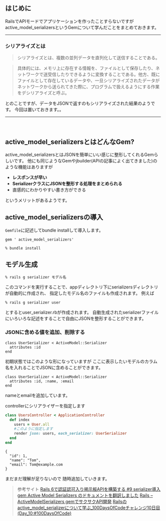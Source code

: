 ## はじめに

RailsでAPIモードでアプリケーションを作ったことすらないですが
active_model_serializersというGemについて学んだことをまとめておきます。

---

### シリアライズとは
>シリアライズとは、複数の並列データを直列化して送信することである。

>具体的には、メモリ上に存在する情報を、ファイルとして保存したり、ネットワークで送受信したりできるように変換することである。他方、既にファイルとして存在しているデータや、一旦シリアライズされたデータがネットワークから送られてきた際に、プログラムで扱えるようにする作業をデシリアライズと呼ぶ。

とのことですが、データをJSONで返すのもシリアライズされた結果のようです。
今回は置いておきます。。

----

　　
## active_model_serializersとはどんなGem?
active_model_serializersとはJSONを簡単にいい感じに整形してくれるGemらしいです。
他にも同じようなGemやjbuilder(APIの記事によく出てきました)のような機能はありますが

- **レスポンスが早い**
- **SerializerクラスにJSONを整形する処理をまとめられる**
- 直感的にわかりやすい書き方ができる

というメリットがあるようです。



## active_model_serializersの導入
`Gemfile`に記述してbundle installして導入します。

```ruby:Gemfile
gem ' active_model_serializers'
```

```console
% bundle install
```

## モデル生成
```console
% rails g serializer モデル名
```
このコマンドを実行することで、appディレクトリ下にserializersディレクトリが自動的に作成され、
指定したモデル名のファイルも作成されます。
例えば
```console
% rails g serializer user
```
とするとuser_serializer.rbが作成されます。
自動生成されたserializerファイルにいろいろな記述をすることで自由にJSONを整形することができます。

### JSONに含める値を追加、削除する
```ruby:app/serializers/user_serializer
class UserSerializer < ActiveModel::Serializer
  attributes :id
end
```
初期状態ではこのような形になっていますが
ここに表示したいモデルのカラム名を入れることでJSONに含めることができます。

```ruby:app/serializers/user_serializer
class UserSerializer < ActiveModel::Serializer
  attributes :id, :name, :email
end
```
nameとemailを追加しています。

controllerにシリアライザーを指定します
```ruby:users_controller.rb
class UsersController < ApplicationController
  def index
    users = User.all
    #このように指定します
    render json: users, each_serializer: UserSerializer
  end
end
```

```json:json
{
  "id": 1,
  "name": "Tom",
  "email": Tom@example.com
}
```

まだまだ理解が足りないので
随時追加していきます。



> 参考サイト
[Rails 6で認証認可入り掲示板APIを構築する #9 serializer導入](https://qiita.com/rf_p/items/be2c97c85253f4a1a914)
[gem Active Model Serializers のドキュメントを翻訳しました](https://qiita.com/ikamirin/items/be809c845f6104aa6f48#attributes%E3%83%87%E3%83%95%E3%82%A9%E3%83%AB%E3%83%88)
[Rails – ActiveModelSerializers gemでサクサクAPI開発](https://rooter.jp/programming/rails-activemodelserializers/#theme1)
[Railsのactive_model_serializerについて学ぶ_100DaysOfCodeチャレンジ10日目(Day_10:#100DaysOfCode)](https://qiita.com/yuta-ushijima/items/5bb947cedd96c01d75ca)
